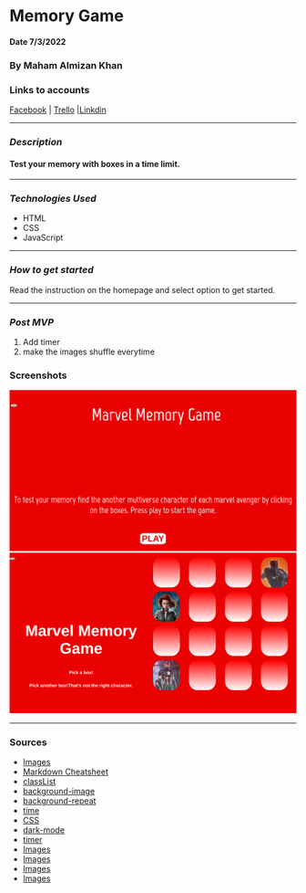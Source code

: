 # Memory Game

#### Date 7/3/2022

### By Maham Almizan Khan

### Links to accounts

[Facebook](https://www.facebook.com/) | [Trello](https://trello.com/b/1TZAQYYq/unit-1-project-memory-game) |[Linkdin](https://www.linkedin.com/)

---

### **_Description_**

#### Test your memory with boxes in a time limit.

---

### **_Technologies Used_**

- HTML
- CSS
- JavaScript

---

### **_How to get started_**

Read the instruction on the homepage and select option to get started.

---

### **_Post MVP_**

1. Add timer
2. make the images shuffle everytime

### **Screenshots**

![Image](images/ss1.png)
![Image](images/ss2.png)

---

### Sources

- [Images](https://www.google.com/?&bih=839&biw=1500&hl=en)
- [Markdown Cheatsheet](https://www.markdownguide.org/cheat-sheet/)
- [classList](https://stackoverflow.com/questions/6787383/how-to-add-remove-a-class-in-javascript)
- [background-image](https://www.w3schools.com/cssref/pr_background-position.asp)
- [background-repeat](https://www.w3schools.com/cssref/pr_background-position.asp)
- [time](https://developer.mozilla.org/en-US/docs/Web/API/setTimeout)
- [CSS](https://generalassembly.zoom.us/rec/play/yTHGaK6y5b2NHIBIZo02YRHEBTVnNupsIKeJmVfAd1_STbFIksEDt_ciBxcxjK_5_eLdoexTp3PwpQJR.akJLLtiQm-glV2gZ?continueMode=true&_x_zm_rtaid=1Q3671oLS6OJoPJUzRFQ7A.1657198818145.ef9143e98539af09f156c4966852bfae&_x_zm_rhtaid=641)
- [dark-mode](https://www.geeksforgeeks.org/how-to-make-dark-mode-for-websites-using-html-css-javascript/)
- [timer](https://www.w3schools.com/howto/howto_js_countdown.asp)
- [Images](https://www.google.com/?&bih=839&biw=1500&hl=en)
- [Images](https://www.google.com/?&bih=839&biw=1500&hl=en)
- [Images](https://www.google.com/?&bih=839&biw=1500&hl=en)
- [Images](https://www.google.com/?&bih=839&biw=1500&hl=en)
